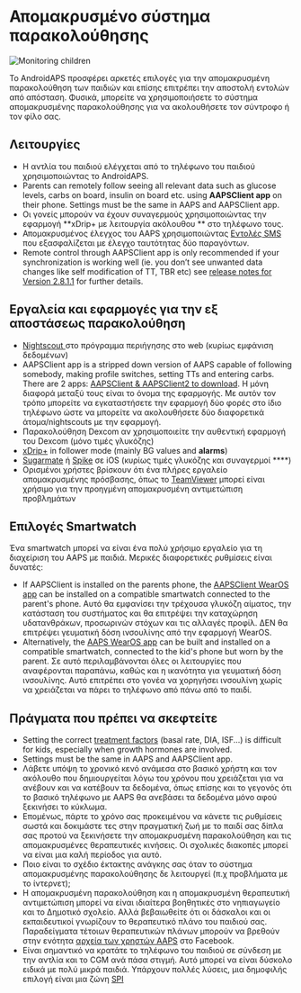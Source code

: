# Απομακρυσμένο σύστημα παρακολούθησης

![Monitoring children](../images/KidsMonitoring.png)

Το AndroidAPS προσφέρει αρκετές επιλογές για την απομακρυσμένη παρακολούθηση των παιδιών και επίσης επιτρέπει την αποστολή εντολών από απόσταση. Φυσικά, μπορείτε να χρησιμοποιήσετε το σύστημα απομακρυσμένης παρακολούθησης για να ακολουθήσετε τον σύντροφο ή τον φίλο σας.

## Λειτουργίες

- Η αντλία του παιδιού ελέγχεται από το τηλέφωνο του παιδιού χρησιμοποιώντας το AndroidAPS.
- Parents can remotely follow seeing all relevant data such as glucose levels, carbs on board, insulin on board etc. using **AAPSClient app** on their phone. Settings must be the same in AAPS and AAPSClient app.
- Οι γονείς μπορούν να έχουν συναγερμούς χρησιμοποιώντας την εφαρμογή **xDrip+ με λειτουργία ακόλουθου ** στο τηλέφωνο τους.
- Απομακρυσμένος έλεγχος του AAPS χρησιμοποιώντας [ Εντολές SMS ](../Children/SMS-Commands.md) που εξασφαλίζεται με έλεγχο ταυτότητας δύο παραγόντων.
- Remote control through AAPSClient app is only recommended if your synchronization is working well (ie. you don’t see unwanted data changes like self modification of TT, TBR etc) see [release notes for Version 2.8.1.1](../Installing-AndroidAPS/Releasenotes.md#version-2.8.1.1) for further details.

## Εργαλεία και εφαρμογές για την εξ αποστάσεως παρακολούθηση

- [Nightscout ](https://nightscout.github.io/)στο πρόγραμμα περιήγησης στο web (κυρίως εμφάνιση δεδομένων)
- AAPSClient app is a stripped down version of AAPS capable of following somebody, making profile switches, setting TTs and entering carbs. There are 2 apps:  [AAPSClient & AAPSClient2 to download](https://github.com/nightscout/AndroidAPS/releases/). Η μόνη διαφορά μεταξύ τους είναι το όνομα της εφαρμογής. Με αυτόν τον τρόπο μπορείτε να εγκαταστήσετε την εφαρμογή δύο φορές στο ίδιο τηλέφωνο ώστε να μπορείτε να ακολουθήσετε δύο διαφορετικά άτομα/nightscouts με την εφαρμογή.
- Παρακολούθηση Dexcom αν χρησιμοποιείτε την αυθεντική εφαρμογή του Dexcom (μόνο τιμές γλυκόζης)
- [xDrip+](../CompatibleCgms/xDrip.md) in follower mode (mainly BG values and **alarms**)
- [Sugarmate](https://sugarmate.io/) ή [Spike](https://spike-app.com/) σε iOS (κυρίως τιμές γλυκόζης και συναγερμοί ****)
- Ορισμένοι χρήστες βρίσκουν ότι ένα πλήρες εργαλείο απομακρυσμένης πρόσβασης, όπως το [TeamViewer](https://www.teamviewer.com/) μπορεί είναι χρήσιμο για την προηγμένη απομακρυσμένη αντιμετώπιση προβλημάτων

## Επιλογές Smartwatch

Ένα smartwatch μπορεί να είναι ένα πολύ χρήσιμο εργαλείο για τη διαχείριση του AAPS με παιδιά. Μερικές διαφορετικές ρυθμίσεις είναι δυνατές:

- If AAPSClient is installed on the parents phone, the [AAPSClient WearOS app](https://github.com/nightscout/AndroidAPS/releases/) can be installed on a compatible smartwatch connected to the parent's phone. Αυτό θα εμφανίσει την τρέχουσα γλυκόζη αίματος, την κατάσταση του συστήματος και θα επιτρέψει την καταχώρηση υδατανθράκων, προσωρινών στόχων και τις αλλαγές προφίλ. ΔΕΝ θα επιτρέψει γευματική δόση ινσουλίνης από την εφαρμογή WearOS.
- Alternatively, the [AAPS WearOS app](../Configuration/Watchfaces.md) can be built and installed on a compatible smartwatch, connected to the kid's phone but worn by the parent. Σε αυτό περιλαμβάνονται όλες οι λειτουργίες που αναφέρονται παραπάνω, καθώς και η ικανότητα για γευματική δόση ινσουλίνης. Αυτό επιτρέπει στο γονέα να χορηγήσει ινσουλίνη χωρίς να χρειάζεται να πάρει το τηλέφωνο από πάνω από το παιδί.

## Πράγματα που πρέπει να σκεφτείτε

- Setting the correct [treatment factors](../Getting-Started/FAQ.md#how-to-begin) (basal rate, DIA, ISF...) is difficult for kids, especially when growth hormones are involved.
- Settings must be the same in AAPS and AAPSClient app.
- Λάβετε υπόψη το χρονικό κενό ανάμεσα στο βασικό χρήστη και τον ακόλουθο που δημιουργείται λόγω του χρόνου που χρειάζεται για να ανέβουν και να κατέβουν τα δεδομένα, όπως επίσης και το γεγονός ότι το βασικό τηλέφωνο με AAPS θα ανεβάσει τα δεδομένα μόνο αφού ξεκινήσει το κύκλωμα.
- Επομένως, πάρτε το χρόνο σας προκειμένου να κάνετε τις ρυθμίσεις σωστά και δοκιμάστε τες στην πραγματική ζωή με το παιδί σας δίπλα σας προτού να ξεκινήσετε την απομακρυσμένη παρακολούθηση και τις απομακρυσμένες θεραπευτικές κινήσεις. Οι σχολικές διακοπές μπορεί να είναι μια καλή περίοδος για αυτό.
- Ποιο είναι το σχέδιο έκτακτης ανάγκης σας όταν το σύστημα απομακρυσμένης παρακολούθησης δε λειτουργεί (π.χ προβλήματα με το ίντερνετ);
- Η απομακρυσμένη παρακολούθηση και η απομακρυσμένη θεραπευτική αντιμετώπιση μπορεί να είναι ιδιαίτερα βοηθητικές στο νηπιαγωγείο και το Δημοτικό σχολείο. Αλλά βεβαιωθείτε ότι οι δάσκαλοι και οι εκπαιδευτικοί γνωρίζουν το θεραπευτικό πλάνο του παιδιού σας. Παραδείγματα τέτοιων θεραπευτικών πλάνων μπορούν να βρεθούν στην ενότητα [αρχεία των χρηστών AAPS](https://www.facebook.com/groups/AndroidAPSUsers/files/) στο Facebook.
- Είναι σημαντικό να κρατάτε το τηλέφωνο του παιδιού σε σύνδεση με την αντλία και το CGM ανά πάσα στιγμή. Αυτό μπορεί να είναι δύσκολο ειδικά με πολύ μικρά παιδιά. Υπάρχουν πολλές λύσεις, μια δημοφιλής επιλογή είναι μια ζώνη [SPI](https://spibelt.com/collections/kids-belts)
